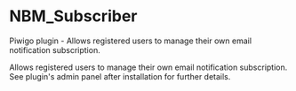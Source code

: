 # NBM_Subscriber
Piwigo plugin - Allows registered users to manage their own email notification subscription.

Allows registered users to manage their own email notification subscription. See plugin's admin panel after installation for further details.
